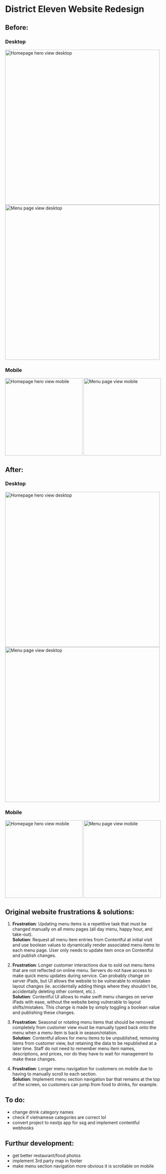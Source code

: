 # District Eleven Website Redesign

## Before:

### Desktop

<div>
  <img src="https://i.imgur.com/fU2F7cT.png" alt="Homepage hero view desktop" width="500">
  <img src="https://i.imgur.com/4MgYHhQ.png" alt="Menu page view desktop" width="500">
</div>

### Mobile

<div>
  <img src="https://i.imgur.com/ePdK40D.png" alt="Homepage hero view mobile" width="250">
  <img src="https://i.imgur.com/vI24etg.png" alt="Menu page view mobile" width="250">
</div>

## After:

### Desktop

<div>
  <img src="https://i.imgur.com/u5XHw2T.png" alt="Homepage hero view desktop" width="500">
  <img src="https://i.imgur.com/gCQ4NgS.png" alt="Menu page view desktop" width="500">
</div>

### Mobile

<div>
  <img src="https://i.imgur.com/aECSJAK.png" alt="Homepage hero view mobile" width="250">
  <img src="https://i.imgur.com/dX37nS2.png" alt="Menu page view mobile" width="250">
</div>

## Original website frustrations & solutions:

1. **Frustration**: Updating menu items is a repetitive task that must be changed manually on all menu pages (all day menu, happy hour, and take-out). <br>
   **Solution**: Request all menu item entries from Contentful at initial visit and use boolean values to dynamically render associated menu items to each menu page. User only needs to update item once on Contentful and publish changes.

2. **Frustration**: Longer customer interactions due to sold out menu items that are not reflected on online menu. Servers do not have access to make quick menu updates during service. Can probably change on server iPads, but UI allows the website to be vulnerable to mistaken layout changes (ie. accidentally adding things where they shouldn't be, accidentally deleting other content, etc.). <br>
   **Solution**: Contentful UI allows to make swift menu changes on server iPads with ease, without the website being vulnerable to layout shifts/mistakes. This change is made by simply toggling a boolean value and publishing these changes.

3. **Frustration**: Seasonal or rotating menu items that should be removed completely from customer view must be manually typed back onto the menu when a menu item is back in season/rotation. <br>
   **Solution**: Contentful allows for menu items to be unpublished, removing items from customer view, but retaining the data to be republished at a later time. Staff do not need to remember menu item names, descriptions, and prices, nor do they have to wait for management to make these changes.

4. **Frustration**: Longer menu navigation for customers on mobile due to having to manually scroll to each section. <br>
   **Solution**: Implement menu section navigation bar that remains at the top of the screen, so customers can jump from food to drinks, for example.

## To do:

- change drink category names
- check if vietnamese categories are correct lol
- convert project to nextjs app for ssg and implement contentful webhooks

## Furthur development:

- get better restaurant/food photos
- implement 3rd party map in footer
- make menu section navigation more obvious it is scrollable on mobile
